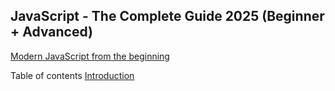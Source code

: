 ## JavaScript - The Complete Guide 2025 (Beginner + Advanced)
[Modern JavaScript from the beginning](https://www.udemy.com/course/javascript-the-complete-guide-2020-beginner-advanced/?couponCode=ST20MT190425G2)

Table of contents
<a href="summary/introduction.md">Introduction</a>